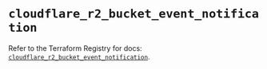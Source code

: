 # `cloudflare_r2_bucket_event_notification`

Refer to the Terraform Registry for docs: [`cloudflare_r2_bucket_event_notification`](https://registry.terraform.io/providers/cloudflare/cloudflare/5.8.2/docs/resources/r2_bucket_event_notification).
